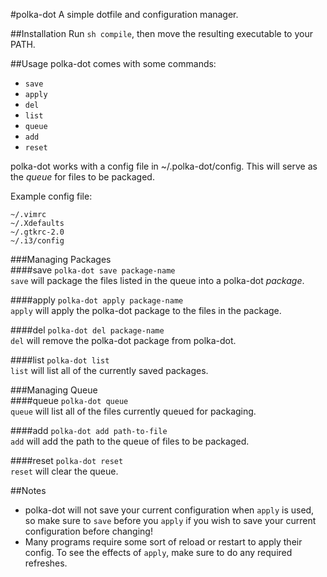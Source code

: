 #polka-dot
A simple dotfile and configuration manager.

##Installation
Run `sh compile`, then move the resulting executable to your PATH.

##Usage
polka-dot comes with some commands:
- `save`  
- `apply`  
- `del`  
- `list`  
- `queue`
- `add`
- `reset`  
  
polka-dot works with a config file in ~/.polka-dot/config. This will serve as the *queue* for files to be packaged.  

Example config file:
```
~/.vimrc
~/.Xdefaults
~/.gtkrc-2.0
~/.i3/config
```
###Managing Packages  
####save
`polka-dot save package-name`  
`save` will package the files listed in the queue into a polka-dot *package*.

####apply
`polka-dot apply package-name`  
`apply` will apply the polka-dot package to the files in the package.

####del
`polka-dot del package-name`  
`del` will remove the polka-dot package from polka-dot.

####list
`polka-dot list`  
`list` will list all of the currently saved packages.

###Managing Queue  
####queue
`polka-dot queue`  
`queue` will list all of the files currently queued for packaging.  

####add
`polka-dot add path-to-file`  
`add` will add the path to the queue of files to be packaged.  

####reset
`polka-dot reset`  
`reset` will clear the queue.  

##Notes  
- polka-dot will not save your current configuration when `apply` is used, so make sure to `save` before you `apply` if you wish to save your current configuration before changing!  
- Many programs require some sort of reload or restart to apply their config. To see the effects of `apply`, make sure to do any required refreshes.
 
